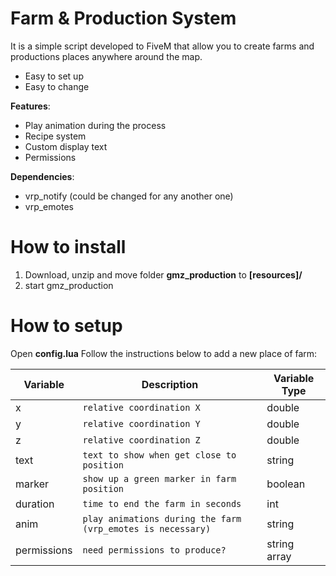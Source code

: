 # Farm & Production System
It is a simple script developed to FiveM that allow you to create farms and productions places anywhere around the map.

 - Easy to set up
 - Easy to change
 
 **Features**:
 - Play animation during the process
 - Recipe system
 - Custom display text
 - Permissions

 **Dependencies**:

 - vrp_notify (could be changed for any another one)
 - vrp_emotes

# How to install

 1. Download, unzip and move folder **gmz_production** to **[resources]/**
 2. start gmz_production

# How to setup

Open **config.lua**
Follow the instructions below to add a new place of farm:
 
|       Variable         |Description                          |Variable Type                         |
|----------------|-------------------------------|-----------------------------|
|x|`relative coordination X`            |double            |
|y|`relative coordination Y`            |double            |
|z|`relative coordination Z`            |double            |
|text|`text to show when get close to position`            |string            |
|marker|`show up a green marker in farm position`            |boolean|
|duration|`time to end the farm in seconds`            |int            |
|anim|`play animations during the farm (vrp_emotes is necessary)`            |string            |
|permissions|`need permissions to produce?`            |string array            |